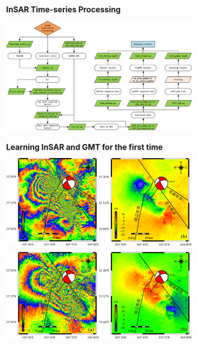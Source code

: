 ## InSAR Time-series Processing

![InSAR_processing](./others/InSAR_processing.png)

## Learning InSAR and GMT for the first time

![ascending](./others/asc.png)

![descending](./others/des.png)
